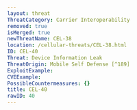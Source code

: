 ```yaml
---
layout: threat
ThreatCategory: Carrier Interoperability
removed: true
isMerged: true
newThreatName: CEL-38
location: /cellular-threats/CEL-38.html
ID: CEL-40
Threat: Device Information Leak
ThreatOrigin: Mobile Self Defense [^189]
ExploitExample:
CVEExample:
PossibleCountermeasures: {}
title: CEL-40
rawID: 40
---
```


